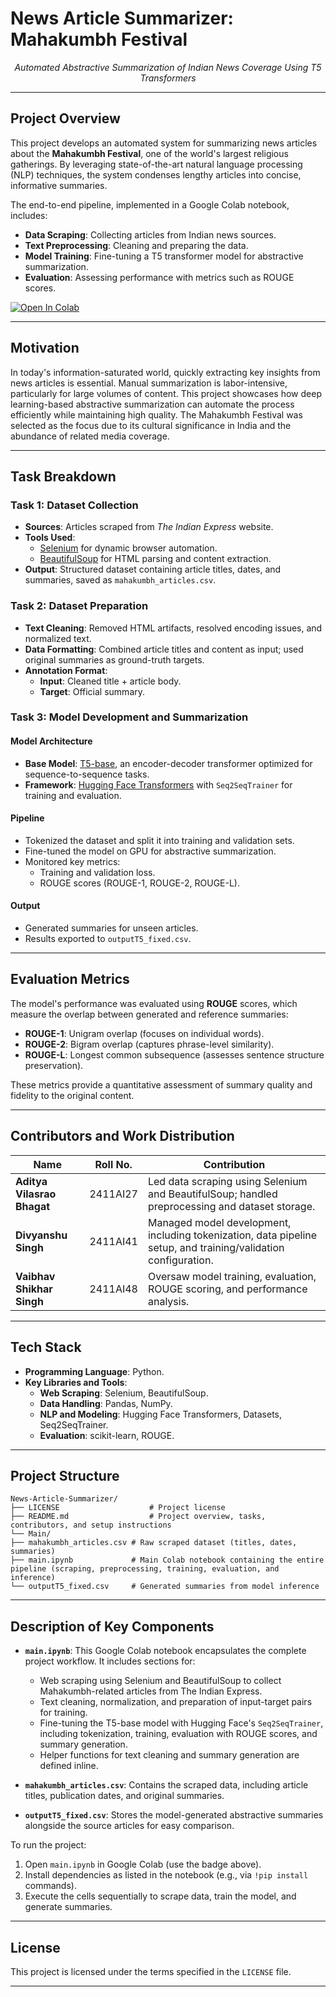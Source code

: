 # News Article Summarizer: Mahakumbh Festival

<div align="center">
  <p><em>Automated Abstractive Summarization of Indian News Coverage Using T5 Transformers</em></p>
</div>

---

## Project Overview

This project develops an automated system for summarizing news articles about the **Mahakumbh Festival**, one of the world's largest religious gatherings. By leveraging state-of-the-art natural language processing (NLP) techniques, the system condenses lengthy articles into concise, informative summaries.

The end-to-end pipeline, implemented in a Google Colab notebook, includes:
- **Data Scraping**: Collecting articles from Indian news sources.
- **Text Preprocessing**: Cleaning and preparing the data.
- **Model Training**: Fine-tuning a T5 transformer model for abstractive summarization.
- **Evaluation**: Assessing performance with metrics such as ROUGE scores.

[![Open In Colab](https://colab.research.google.com/assets/colab-badge.svg)](https://colab.research.google.com/github/Aditya-ADII/News-Article-Summarizer/blob/main/Main/main.ipynb)

---

## Motivation

In today's information-saturated world, quickly extracting key insights from news articles is essential. Manual summarization is labor-intensive, particularly for large volumes of content. This project showcases how deep learning-based abstractive summarization can automate the process efficiently while maintaining high quality. The Mahakumbh Festival was selected as the focus due to its cultural significance in India and the abundance of related media coverage.

---

## Task Breakdown

### Task 1: Dataset Collection
- **Sources**: Articles scraped from *The Indian Express* website.
- **Tools Used**:
  - [Selenium](https://www.selenium.dev/) for dynamic browser automation.
  - [BeautifulSoup](https://www.crummy.com/software/BeautifulSoup/) for HTML parsing and content extraction.
- **Output**: Structured dataset containing article titles, dates, and summaries, saved as `mahakumbh_articles.csv`.

### Task 2: Dataset Preparation
- **Text Cleaning**: Removed HTML artifacts, resolved encoding issues, and normalized text.
- **Data Formatting**: Combined article titles and content as input; used original summaries as ground-truth targets.
- **Annotation Format**:
  - **Input**: Cleaned title + article body.
  - **Target**: Official summary.

### Task 3: Model Development and Summarization
#### Model Architecture
- **Base Model**: [T5-base](https://huggingface.co/t5-base), an encoder-decoder transformer optimized for sequence-to-sequence tasks.
- **Framework**: [Hugging Face Transformers](https://huggingface.co/transformers/) with `Seq2SeqTrainer` for training and evaluation.

#### Pipeline
- Tokenized the dataset and split it into training and validation sets.
- Fine-tuned the model on GPU for abstractive summarization.
- Monitored key metrics:
  - Training and validation loss.
  - ROUGE scores (ROUGE-1, ROUGE-2, ROUGE-L).

#### Output
- Generated summaries for unseen articles.
- Results exported to `outputT5_fixed.csv`.

---

## Evaluation Metrics

The model's performance was evaluated using **ROUGE** scores, which measure the overlap between generated and reference summaries:
- **ROUGE-1**: Unigram overlap (focuses on individual words).
- **ROUGE-2**: Bigram overlap (captures phrase-level similarity).
- **ROUGE-L**: Longest common subsequence (assesses sentence structure preservation).

These metrics provide a quantitative assessment of summary quality and fidelity to the original content.

---

## Contributors and Work Distribution

| Name                      | Roll No.   | Contribution                                                                 |
|---------------------------|------------|------------------------------------------------------------------------------|
| **Aditya Vilasrao Bhagat** | 2411AI27   | Led data scraping using Selenium and BeautifulSoup; handled preprocessing and dataset storage. |
| **Divyanshu Singh**        | 2411AI41   | Managed model development, including tokenization, data pipeline setup, and training/validation configuration. |
| **Vaibhav Shikhar Singh**  | 2411AI48   | Oversaw model training, evaluation, ROUGE scoring, and performance analysis. |

---

## Tech Stack

- **Programming Language**: Python.
- **Key Libraries and Tools**:
  - **Web Scraping**: Selenium, BeautifulSoup.
  - **Data Handling**: Pandas, NumPy.
  - **NLP and Modeling**: Hugging Face Transformers, Datasets, Seq2SeqTrainer.
  - **Evaluation**: scikit-learn, ROUGE.

---
## Project Structure
```
News-Article-Summarizer/
├── LICENSE                    # Project license
├── README.md                  # Project overview, tasks, contributors, and setup instructions
└── Main/
├── mahakumbh_articles.csv # Raw scraped dataset (titles, dates, summaries)
├── main.ipynb             # Main Colab notebook containing the entire pipeline (scraping, preprocessing, training, evaluation, and inference)
└── outputT5_fixed.csv     # Generated summaries from model inference
```
---

## Description of Key Components

- **`main.ipynb`**: This Google Colab notebook encapsulates the complete project workflow. It includes sections for:
  - Web scraping using Selenium and BeautifulSoup to collect Mahakumbh-related articles from The Indian Express.
  - Text cleaning, normalization, and preparation of input-target pairs for training.
  - Fine-tuning the T5-base model with Hugging Face's `Seq2SeqTrainer`, including tokenization, training, evaluation with ROUGE scores, and summary generation.
  - Helper functions for text cleaning and summary generation are defined inline.

- **`mahakumbh_articles.csv`**: Contains the scraped data, including article titles, publication dates, and original summaries.

- **`outputT5_fixed.csv`**: Stores the model-generated abstractive summaries alongside the source articles for easy comparison.

To run the project:
1. Open `main.ipynb` in Google Colab (use the badge above).
2. Install dependencies as listed in the notebook (e.g., via `!pip install` commands).
3. Execute the cells sequentially to scrape data, train the model, and generate summaries.

---

## License

This project is licensed under the terms specified in the `LICENSE` file.

---
